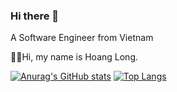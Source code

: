### Hi there 👋
A Software Engineer from Vietnam

👨‍🎓Hi, my name is Hoang Long. 








[![Anurag's GitHub stats](https://github-readme-stats.vercel.app/api?username=hoanglong2311)](https://github.com/anuraghazra/github-readme-stats)
[![Top Langs](https://github-readme-stats.vercel.app/api/top-langs/?username=hoanglong2311&layout=donut-vertical)](https://github.com/anuraghazra/github-readme-stats)
